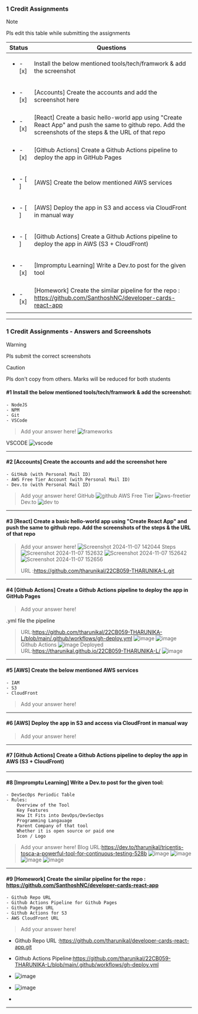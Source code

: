 ### 1 Credit Assignments

> [!NOTE]
> Pls edit this table while submitting the assignments

| Status         | Questions     | 
|----------------|---------------|
| <ul><li>- [x] </li></ul> | Install the below mentioned tools/tech/framwork & add the screenshot |
| <ul><li>- [x] </li></ul> | [Accounts] Create the accounts and add the screenshot here |
| <ul><li>- [x] </li></ul> | [React] Create a basic hello-world app using "Create React App" and push the same to github repo. Add the screenshots of the steps & the URL of that repo |
| <ul><li>- [x] </li></ul> | [Github Actions] Create a Github Actions pipeline to deploy the app in GitHub Pages |
| <ul><li>- [ ] </li></ul> | [AWS] Create the below mentioned AWS services |
| <ul><li>- [ ] </li></ul> | [AWS] Deploy the app in S3 and access via CloudFront in manual way  |
| <ul><li>- [ ] </li></ul> | [Github Actions] Create a Github Actions pipeline to deploy the app in AWS (S3 + CloudFront)  |
| <ul><li>- [x] </li></ul> | [Impromptu Learning] Write a Dev.to post for the given tool  |
| <ul><li>- [x] </li></ul> | [Homework] Create the similar pipeline for the repo : https://github.com/SanthoshNC/developer-cards-react-app  |

***

### 1 Credit Assignments - Answers and Screenshots

> [!WARNING]
> Pls submit the correct screenshots

> [!CAUTION]
> Pls don't copy from others. Marks will be reduced for both students

#### #1 Install the below mentioned tools/tech/framwork & add the screenshot:
	- NodeJS 
	- NPM 
	- Git
	- VSCode
> Add your answer here!
![frameworks](https://github.com/user-attachments/assets/a251fe04-731e-460a-8e0e-7f47319737a9)

VSCODE ![vscode](https://github.com/user-attachments/assets/3f6e7399-a8d2-4004-ac29-a291911716e7)

***

#### #2 [Accounts] Create the accounts and add the screenshot here
	- GitHub (with Personal Mail ID)
	- AWS Free Tier Account (with Personal Mail ID)
	- Dev.to (with Personal Mail ID)
> Add your answer here!
GitHub ![github](https://github.com/user-attachments/assets/b760e8a1-0edd-4347-a2bf-1315812b7c0b)
> AWS Free Tier ![aws-freetier](https://github.com/user-attachments/assets/01c41a91-8b97-454e-a230-6b7fd05eea3b)
> Dev.to ![dev to](https://github.com/user-attachments/assets/b622029b-6fa8-4879-b18a-e6c010f407d6)



***

#### #3 [React] Create a basic hello-world app using "Create React App" and push the same to github repo. Add the screenshots of the steps & the URL of that repo
> Add your answer here!
![Screenshot 2024-11-07 142044](https://github.com/user-attachments/assets/cd5d1729-0265-4fb4-8b81-9f279f7ff3f9)
> Steps ![Screenshot 2024-11-07 152632](https://github.com/user-attachments/assets/c0399a9f-9035-4dac-b40b-abb242c35913)
> ![Screenshot 2024-11-07 152642](https://github.com/user-attachments/assets/3f32d31d-fd58-478f-9bb3-306f2e7d1770)
> ![Screenshot 2024-11-07 152656](https://github.com/user-attachments/assets/cec1af6d-21c2-4105-8438-086de968accd)
>
> URL :https://github.com/tharunikal/22CB059-THARUNIKA-L.git




***

#### #4 [Github Actions] Create a Github Actions pipeline to deploy the app in GitHub Pages
> Add your answer here!

.yml file the pipeline
> URL:https://github.com/tharunikal/22CB059-THARUNIKA-L/blob/main/.github/workflows/gh-deploy.yml
> ![image](https://github.com/user-attachments/assets/403850ce-7e39-455b-859a-2f2b48f49d5d)
> ![image](https://github.com/user-attachments/assets/d19d8d45-f50d-4199-b917-9dc1e06636e1)
Github Actions
> ![image](https://github.com/user-attachments/assets/021ff7d6-cf77-4b94-beaa-92e3be961806)
Deployed URL:https://tharunikal.github.io/22CB059-THARUNIKA-L/
> ![image](https://github.com/user-attachments/assets/d61c4e66-6edc-44c1-8005-dd04f27e8109)

***

#### #5 [AWS] Create the below mentioned AWS services
	- IAM
	- S3
	- CloudFront
> Add your answer here!

***

#### #6 [AWS] Deploy the app in S3 and access via CloudFront in manual way
> Add your answer here!

***

#### #7 [Github Actions] Create a Github Actions pipeline to deploy the app in AWS (S3 + CloudFront)



***

#### #8 [Impromptu Learning] Write a Dev.to post for the given tool:
	- DevSecOps Periodic Table
	- Rules:
		Overview of the Tool
		Key Features
		How It Fits into DevOps/DevSecOps
		Programming Langauage
		Parent Company of that tool
		Whether it is open source or paid one
		Icon / Logo
> Add your answer here!
> Blog URL:https://dev.to/tharunikal/tricentis-tosca-a-powerful-tool-for-continuous-testing-528b
![image](https://github.com/user-attachments/assets/a1bed320-7f90-481f-92f2-e262cfa3938a)
> ![image](https://github.com/user-attachments/assets/560f5431-8acb-404b-a9c3-1f21cb49a73a)
> ![image](https://github.com/user-attachments/assets/b126f17c-82a3-4b2e-a648-3c36df566e42)
> ![image](https://github.com/user-attachments/assets/5e2e3810-520a-4373-9a94-d44496d5305c)




***

#### #9 [Homework] Create the similar pipeline for the repo : https://github.com/SanthoshNC/developer-cards-react-app
	- Github Repo URL
	- Github Actions Pipeline for Github Pages
	- Github Pages URL
 	- Github Actions for S3
 	- AWS CloudFront URL
> Add your answer here!
- Github Repo URL :https://github.com/tharunikal/developer-cards-react-app.git

- Github Actions Pipeline:https://github.com/tharunikal/22CB059-THARUNIKA-L/blob/main/.github/workflows/gh-deploy.yml
- ![image](https://github.com/user-attachments/assets/8b19c6f5-1bde-4ffe-86a2-2fcd05e3116d)
- ![image](https://github.com/user-attachments/assets/f9d87779-0a77-4898-91ef-24ecc9e7f6f0)

- 


***
